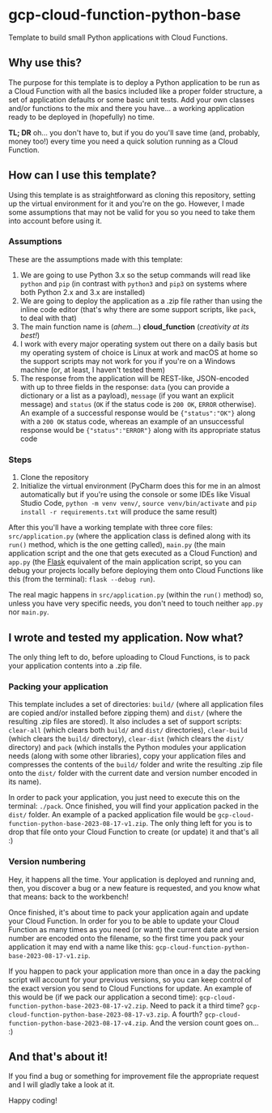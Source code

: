 # gcp-cloud-function-python-base
Template to build small Python applications with Cloud Functions.

## Why use this?
The purpose for this template is to deploy a Python application to be run as a Cloud Function with all the basics
included like a proper folder structure, a set of application defaults or some basic unit tests. Add your own classes 
and/or functions to the mix and there you have... a working application ready to be deployed in (hopefully) no time.

**TL; DR** oh... you don't have to, but if you do you'll save time (and, probably, money too!) every time you need a 
quick solution running as a Cloud Function.

## How can I use this template?
Using this template is as straightforward as cloning this repository, setting up the virtual environment for it and 
you're on the go. However, I made some assumptions that may not be valid for you so you need to take them into account
before using it.

### Assumptions
These are the assumptions made with this template:

1. We are going to use Python 3.x so the setup commands will read like `python` and `pip` (in contrast with `python3` 
and `pip3` on systems where both Python 2.x and 3.x are installed)
2. We are going to deploy the application as a .zip file rather than using the inline code editor (that's why there are 
some support scripts, like `pack`, to deal with that)
3. The main function name is (*ahem...*) **cloud_function** (*creativity at its best!*)
4. I work with every major operating system out there on a daily basis but my operating system of choice is Linux at 
work and macOS at home so the support scripts may not work for you if you're on a Windows machine (or, at least, I 
haven't tested them)
5. The response from the application will be REST-like, JSON-encoded with up to three fields in the response: `data` 
(you can provide a dictionary or a list as a payload), `message` (if you want an explicit message) and `status` (`OK`
if the status code is `200 OK`, `ERROR` otherwise). An example of a successful response would be `{"status":"OK"}`
along with a `200 OK` status code, whereas an example of an unsuccessful response would be `{"status":"ERROR"}` along 
with its appropriate status code

### Steps
1. Clone the repository
2. Initialize the virtual environment (PyCharm does this for me in an almost automatically but if 
you're using the console or some IDEs like Visual Studio Code, `python -m venv venv/`, `source venv/bin/activate` 
and `pip install -r requirements.txt` will produce the same result)

After this you'll have a working template with three core files: `src/application.py` (where the application class 
is defined along with its `run()` method, which is the one getting called), `main.py` (the main application script 
and the one that gets executed as a Cloud Function) and `app.py` (the 
[Flask](https://en.wikipedia.org/wiki/Flask_(web_framework)) equivalent of the main application script, so you can 
debug your projects locally before deploying them onto Cloud Functions like this (from the terminal): 
`flask --debug run`).

The real magic happens in `src/application.py` (within the `run()` method) so, unless you have very specific needs, you 
don't need to touch neither `app.py` nor `main.py`.

## I wrote and tested my application. Now what?
The only thing left to do, before uploading to Cloud Functions, is to pack your application contents into a .zip file.

### Packing your application
This template includes a set of directories: `build/` (where all application files are copied and/or installed before 
zipping them) and `dist/` (where the resulting .zip files are stored). It also includes a set of support scripts: 
`clear-all` (which clears both `build/` and `dist/` directories), `clear-build` (which clears the `build/` directory), 
`clear-dist` (which clears the `dist/` directory) and `pack` (which installs the Python modules your application needs 
(along with some other libraries), copy your application files and compresses the contents of the `build/` folder and 
write the resulting .zip file onto the `dist/` folder with the current date and version number encoded in its name). 

In order to pack your application, you just need to execute this on the terminal: `./pack`. Once finished, you will find
your application packed in the `dist/` folder. An example of a packed application file would be 
`gcp-cloud-function-python-base-2023-08-17-v1.zip`. The only thing left for you is to drop that file onto your Cloud
Function to create (or update) it and that's all :)

### Version numbering
Hey, it happens all the time. Your application is deployed and running and, then, you discover a bug or a new feature is
requested, and you know what that means: back to the workbench!

Once finished, it's about time to pack your application again and update your Cloud Function. In order for you to be 
able to update your Cloud Function as many times as you need (or want) the current date and version number are encoded 
onto the filename, so the first time you pack your application it may end with a name like 
this: `gcp-cloud-function-python-base-2023-08-17-v1.zip`.

If you happen to pack your application more than once in a day the packing script will account for your previous
versions, so you can keep control of the exact version you send to Cloud Functions for update. An example of this would
be (if we pack our application a second time): `gcp-cloud-function-python-base-2023-08-17-v2.zip`. Need to pack it a
third time? `gcp-cloud-function-python-base-2023-08-17-v3.zip`. A fourth? 
`gcp-cloud-function-python-base-2023-08-17-v4.zip`. And the version count goes on... :)

## And that's about it!
If you find a bug or something for improvement file the appropriate request and I will gladly take a look at it.

Happy coding!
